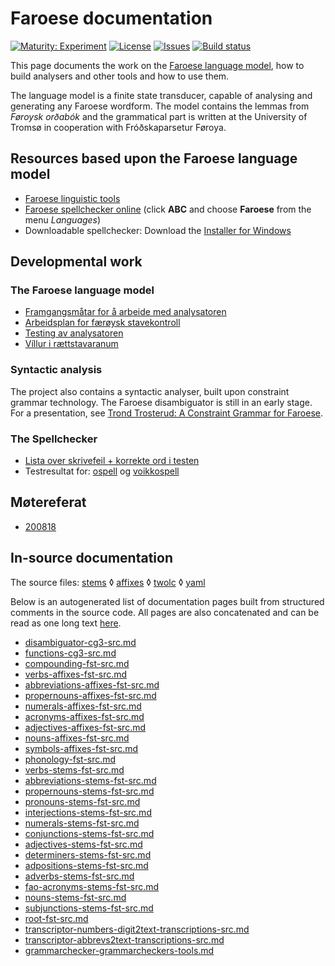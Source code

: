 # Faroese documentation

[![Maturity: Experiment](https://img.shields.io/badge/Maturity-Experiment-black.svg)](https://giellalt.github.io/MaturityClassification.html)
[![License](https://img.shields.io/github/license/giellalt/lang-fao)](https://raw.githubusercontent.com/giellalt/lang-fao/main/LICENSE)
[![Issues](https://img.shields.io/github/issues/giellalt/lang-fao)](https://github.com/giellalt/lang-fao/issues)
[![Build status](https://github.com/giellalt/lang-fao/workflows/Speller%20CI+CD/badge.svg)](https://github.com/giellalt/lang-fao/actions)

This page documents the work on the [Faroese language model](https://github.com/giellalt/lang-fao), how to build analysers and other tools and how to use them.

The language model is a finite state transducer, capable of analysing and generating any
Faroese wordform. The model contains the lemmas from *Føroysk orðabók* and the grammatical part 
is written at the University of Tromsø in cooperation with Fróðskaparsetur Føroya.



## Resources  based upon the Faroese language model

- [Faroese linguistic tools](https://giellatekno.uit.no/cgi/index.fao.eng.html)
- [Faroese spellchecker online](https://divvun.org/proofing/online-speller.html) (click **ABC** and choose **Faroese** from the menu *Languages*)
- Downloadable spellchecker: Download the [Installer for Windows](http://divvun.org/proofing/online-speller.html)


## Developmental work

### The Faroese language model

-   [Framgangsmåtar for å arbeide med analysatoren](arbeide-med-analysatoren.html)
-   [Arbeidsplan for færøysk stavekontroll](Stavekontroll.html)
-   [Testing av analysatoren](AlleGenererteParadigmer.html)
-   [Víllur i rættstavaranum](vill.html)

### Syntactic analysis

The project also contains a syntactic analyser, built upon constraint
grammar technology. The Faroese disambiguator is still in an early stage.
For a presentation, see
[Trond Trosterud: A Constraint Grammar for Faroese](http://dspace.ut.ee/bitstream/handle/10062/14289/proceedings.pdf?sequence=1").

### The Spellchecker

-   [Lista over skrivefeil + korrekte ord i testen](https://github.com/giellalt/lang-fao/tree/main/test/data/typos.txt)
-   Testresultat for:
    [ospell](https://github.com/giellalt/lang-fao/tree/main/devtools/speller_result_typos.to.html)
    og
    [voikkospell](https://github.com/giellalt/lang-fao/tree/main/devtools/speller_result_typos.vk.html)

## Møtereferat

- [200818](meetings/200818.md)


## In-source documentation

The source files: [stems](https://github.com/giellalt/lang-fao/tree/main/src/fst/stems/)
 ◊ [affixes](https://github.com/giellalt/lang-fao/tree/main/src/fst/affixes)
 ◊ [twolc](https://github.com/giellalt/lang-fao/tree/main/src/fst/phonology.twolc)
 ◊ [yaml](https://github.com/giellalt/lang-fao/tree/main/test/src/gt-norm-yamls/)

Below is an autogenerated list of documentation pages built from structured comments in the source code. All pages are also concatenated and can be read as one long text [here](fao.md).
* [disambiguator-cg3-src.md](disambiguator-cg3-src.md)
* [functions-cg3-src.md](functions-cg3-src.md)
* [compounding-fst-src.md](compounding-fst-src.md)
* [verbs-affixes-fst-src.md](verbs-affixes-fst-src.md)
* [abbreviations-affixes-fst-src.md](abbreviations-affixes-fst-src.md)
* [propernouns-affixes-fst-src.md](propernouns-affixes-fst-src.md)
* [numerals-affixes-fst-src.md](numerals-affixes-fst-src.md)
* [acronyms-affixes-fst-src.md](acronyms-affixes-fst-src.md)
* [adjectives-affixes-fst-src.md](adjectives-affixes-fst-src.md)
* [nouns-affixes-fst-src.md](nouns-affixes-fst-src.md)
* [symbols-affixes-fst-src.md](symbols-affixes-fst-src.md)
* [phonology-fst-src.md](phonology-fst-src.md)
* [verbs-stems-fst-src.md](verbs-stems-fst-src.md)
* [abbreviations-stems-fst-src.md](abbreviations-stems-fst-src.md)
* [propernouns-stems-fst-src.md](propernouns-stems-fst-src.md)
* [pronouns-stems-fst-src.md](pronouns-stems-fst-src.md)
* [interjections-stems-fst-src.md](interjections-stems-fst-src.md)
* [numerals-stems-fst-src.md](numerals-stems-fst-src.md)
* [conjunctions-stems-fst-src.md](conjunctions-stems-fst-src.md)
* [adjectives-stems-fst-src.md](adjectives-stems-fst-src.md)
* [determiners-stems-fst-src.md](determiners-stems-fst-src.md)
* [adpositions-stems-fst-src.md](adpositions-stems-fst-src.md)
* [adverbs-stems-fst-src.md](adverbs-stems-fst-src.md)
* [fao-acronyms-stems-fst-src.md](fao-acronyms-stems-fst-src.md)
* [nouns-stems-fst-src.md](nouns-stems-fst-src.md)
* [subjunctions-stems-fst-src.md](subjunctions-stems-fst-src.md)
* [root-fst-src.md](root-fst-src.md)
* [transcriptor-numbers-digit2text-transcriptions-src.md](transcriptor-numbers-digit2text-transcriptions-src.md)
* [transcriptor-abbrevs2text-transcriptions-src.md](transcriptor-abbrevs2text-transcriptions-src.md)
* [grammarchecker-grammarcheckers-tools.md](grammarchecker-grammarcheckers-tools.md)
